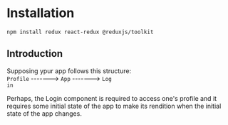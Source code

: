 # Installation

<code>npm install redux react-redux @reduxjs/toolkit</code>

## Introduction

Supposing ypur app follows this structure:  
<code>Profile</code> -------> <code>App</code> -------> <code>Log in</code>

Perhaps, the Login component is required to access one's profile and it requires some initial state of the app to make its rendition when the initial state of the app changes.
